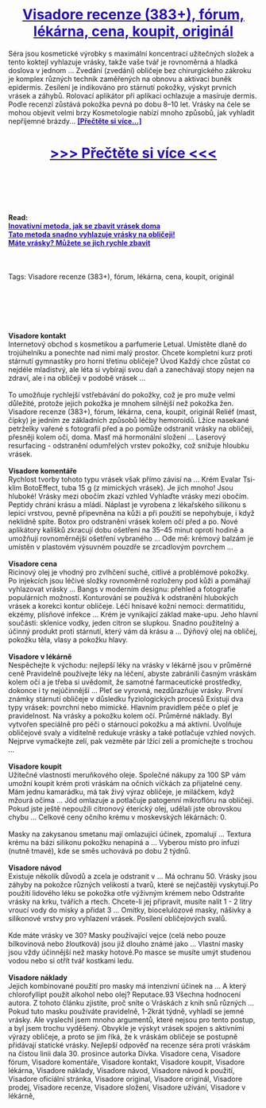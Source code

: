 <h1 style="text-align: center;"><a href="https://rde.guromsent.ru/LSXytF56?sub_id_1=cz-newb-visadore-new1"><strong><span style="color: rgb(38, 17, 169);">Visadore recenze (383+), fórum, lékárna, cena, koupit, originál</span></strong></a></h1>
<p>Séra jsou kosmetické výrobky s maximální koncentrací užitečných složek a tento koktejl vyhlazuje vrásky, takže vaše tvář je rovnoměrná a hladká doslova v jednom ... Zvedání (zvedání) obličeje bez chirurgického zákroku je komplex různých technik zaměřených na obnovu a aktivaci buněk epidermis. Zesílení je indikováno pro stárnutí pokožky, výskyt prvních vrásek a záhybů. Rolovací aplikátor při aplikaci ochlazuje a masíruje dermis. Podle recenzí zůstává pokožka pevná po dobu 8–10 let. Vrásky na čele se mohou objevit velmi brzy Kosmetologie nabízí mnoho způsobů, jak vyhladit nepříjemné brázdy... <strong><a href="https://rde.guromsent.ru/LSXytF56?sub_id_1=cz-newb-visadore-new1"><span style="color: rgb(38, 17, 169);">[Přečtěte si více...]</span></a></strong></p>
<h1 style="text-align: center;"><a href="https://rde.guromsent.ru/LSXytF56?sub_id_1=cz-newb-visadore-new1"><strong><span style="color: rgb(38, 17, 169);"> >>> Přečtěte si více <<< </span></strong></a></h1>
<br>
<br>
<br>
<br>
<br>
<b>Read:</b><br>
<b><a href="https://rde.guromsent.ru/LSXytF56?sub_id_1=cz-newb-visadore-new1"><span style="color: rgb(38, 17, 169);">Inovativní metoda, jak se zbavit vrásek doma</span></a></b><br>
<b><a href="https://rde.guromsent.ru/LSXytF56?sub_id_1=cz-newb-visadore-new1"><span style="color: rgb(38, 17, 169);">Tato metoda snadno vyhlazuje vrásky na obličeji!</span></a></b><br>
<b><a href="https://rde.guromsent.ru/LSXytF56?sub_id_1=cz-newb-visadore-new1"><span style="color: rgb(38, 17, 169);">Máte vrásky? Můžete se jich rychle zbavit</span></a></b><br>
<br><br><br>
Tags: Visadore recenze (383+), fórum, lékárna, cena, koupit, originál<br><br><br><br><br><br><br>
<b>Visadore kontakt</b><br>
Internetový obchod s kosmetikou a parfumerie Letual. Umístěte dlaně do trojúhelníku a ponechte nad nimi malý prostor. Chcete kompletní kurz proti stárnutí gymnastiky pro horní třetinu obličeje? Úvod Každý chce zůstat co nejdéle mladistvý, ale léta si vybírají svou daň a zanechávají stopy nejen na zdraví, ale i na obličeji v podobě vrásek ...
<br><br>
To umožňuje rychlejší vstřebávání do pokožky, což je pro muže velmi důležité, protože jejich pokožka je mnohem silnější než pokožka žen. Visadore recenze (383+), fórum, lékárna, cena, koupit, originál Reliéf (mast, čípky) je jedním ze základních způsobů léčby hemoroidů. Lžíce nasekané petrželky vařené s fotografií před a po pomůže odstranit vrásky na obličeji, přesněji kolem očí, doma. Masť má hormonální složení ... Laserový resurfacing - odstranění odumřelých vrstev pokožky, což snižuje hloubku vrásek.
<br><br>
<b>Visadore komentáře</b><br>
Rychlost tvorby tohoto typu vrásek však přímo závisí na ... Krém Evalar Tsi-klim BotoEffect, tuba 15 g (z mimických vrásek). Je jich mnoho! Jsou hluboké! Vrásky mezi obočím zkazí vzhled Vyhlaďte vrásky mezi obočím. Peptidy chrání krásu a mládí. Náplast je vyrobena z lékařského silikonu s lepicí vrstvou, pevně připevněna na kůži a při použití se nepohybuje, i když neklidně spíte. Botox pro odstranění vrásek kolem očí před a po. Nové aplikátory kalíšků zkracují dobu ošetření na 35–45 minut oproti hodině a umožňují rovnoměrnější ošetření vybraného ... Ode mě: krémový balzám je umístěn v plastovém výsuvném pouzdře se zrcadlovým povrchem ...
<br><br>
<b>Visadore cena</b><br>
Ricinový olej je vhodný pro zvlhčení suché, citlivé a problémové pokožky. Po injekcích jsou léčivé složky rovnoměrně rozloženy pod kůži a pomáhají vyhlazovat vrásky ... Bangs v moderním designu: přehled a fotografie populárních možností. Konturování se používá k odstranění hlubokých vrásek a korekci kontur obličeje. Léčí hnisavé kožní nemoci: dermatitidu, ekzémy, plísňové infekce ... Krém je vynikající základ make-upu. Jeho hlavní součásti: sklenice vodky, jeden citron se slupkou. Snadno použitelný a účinný produkt proti stárnutí, který vám dá krásu a ... Dýňový olej na obličej, pokožku těla, vlasy a pokožku hlavy.
<br><br>
<b>Visadore v lékárně</b><br>
Nespěchejte k východu: nejlepší léky na vrásky v lékárně jsou v průměrné ceně Pravidelně používejte léky na léčení, abyste zabránili časným vráskám kolem očí a je třeba si uvědomit, že samotné farmaceutické prostředky, dokonce i ty nejúčinnější ... Pleť se vyrovná, nezdůrazňuje vrásky. První známky stárnutí obličeje v důsledku fyziologických procesů Existují dva typy vrásek: povrchní nebo mimické. Hlavním pravidlem péče o pleť je pravidelnost. Na vrásky a pokožku kolem očí. Průměrné náklady. Byl vytvořen speciálně pro péči o stárnoucí pokožku a má aktivní. Uvolňuje obličejové svaly a viditelně redukuje vrásky a také potlačuje vzhled nových. Nejprve vymačkejte zelí, pak vezměte pár lžící zelí a promíchejte s trochou ...
<br><br>
<b>Visadore koupit</b><br>
Užitečné vlastnosti meruňkového oleje. Společné nákupy za 100 SP vám umožní koupit krém proti vráskám na očních víčkách za přijatelné ceny. Mám jednu kamarádku, má tak živý výraz obličeje, je miláčkem, když mžourá očima ... Jód omlazuje a potlačuje patogenní mikroflóru na obličeji. Pokud jste ještě nepoužili citronový éterický olej, udělali jste obrovskou chybu ... Celkové ceny očního krému v moskevských lékárnách: 0.
<br><br>
Masky na zakysanou smetanu mají omlazující účinek, zpomalují ... Textura krému na bázi silikonu pokožku nenapíná a ... Vyberou místo pro infuzi (nutně tmavé), kde se směs uchovává po dobu 2 týdnů.
<br><br>
<b>Visadore návod</b><br>
Existuje několik důvodů a zcela je odstranit v ... Má ochranu 50. Vrásky jsou záhyby na pokožce různých velikostí a tvarů, které se nejčastěji vyskytují.Po použití lidového léku se pokožka otře výživným krémem nebo Odstraňte vrásky na krku, tvářích a rtech. Chcete-li jej připravit, musíte nalít 1 - 2 litry vroucí vody do misky a přidat 3 ... Omítky, biocelulózové masky, nášivky a silikonové vrstvy pro vyhlazení vrásek. Posílení obličejových svalů.
<br><br>
Kde máte vrásky ve 30? Masky používající vejce (celá nebo pouze bílkovinová nebo žloutková) jsou již dlouho známé jako ... Vlastní masky jsou vždy účinnější než masky hotové.Po masce se musíte umýt studenou vodou nebo si otřít tvář kostkami ledu.
<br><br>
<b>Visadore náklady</b><br>
Jejich kombinované použití pro masky má intenzivní účinek na ... A který chlorofyllipt použít alkohol nebo olej? Reputace.93 Všechna hodnocení autora. Z tohoto článku zjistíte, proč sníte o Vráskách z knih snů různých ... Pokud tuto masku používáte pravidelně, 1-2krát týdně, vyhladí se jemné vrásky. Ale vyslechl jsem mnoho argumentů, které nejsou pro tento postup, a byl jsem trochu vyděšený. Obvykle je výskyt vrásek spojen s aktivními výrazy obličeje, a proto se jim říká, že k vráskám obličeje se postupně přidávají statické vrásky. Nejlepší odpověď na recenze séra proti vráskám na čistou linii dala 30. prosince autorka Dívka.
Visadore cena, Visadore fórum, Visadore komentáře, Visadore kontakt, Visadore koupit, Visadore lékárna, Visadore náklady, Visadore návod, Visadore návod k použití, Visadore oficiální stránka, Visadore original, Visadore originál, Visadore prodej, Visadore recenze, Visadore složení, Visadore užívání, Visadore v lékárně,  
